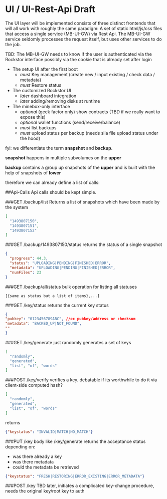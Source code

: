 # UI / UI-Rest-Api Draft

The UI layer will be implemented consists of three distinct frontends that will all work with roughly the same paradigm:
A set of static html/js/css files that access a single service (MB-UI-GW) via Rest Api. The MB-UI-GW service seldomly processes the request itself, but uses other services to do the job.

TBD: The MB-UI-GW needs to know if the user is authenticated via the Rockstor interface possibly via the cookie that is already set after login


 * The setup UI after the first boot
   * *must* Key management (create new / input existing / check data / metadata)
   * *must* Restore status
 * The customized Rockstor UI
   * *later* dashboard integration 
   * *later* adding/removing disks at runtime
 * The minebox-only interface
   * *optional* (geek factor only) show contracts (TBD if we really want to expose this)
   * *optional* wallet functions (send/receive/balance)
   * *must* list backups 
   * *must* upload status per backup (needs sila file upload status under the hood)

fyi: we differentiate the term **snapshot** and **backup**. 

 **snapshot** happens in multiple subvolumes on the **upper**
 
**backup** contains a group up snapshots of the **upper** and is built with the help of snapshots of **lower**  

 
therefore we can already define a list of calls:

##Api-Calls
Api calls should be kept simple.

###GET /backup/list
Returns a list of snapshots which have been made by the system
```json
[
  "1493807150",
  "1493807151",
  "1493807152"
]
```


###GET /backup/1493807150/status
returns the status of a single snapshot

```json
{
  "progress": 44.3,
  "status": "UPLOADING|PENDING|FINISHED|ERROR",
  "metadata": "UPLOADING|PENDING|FINISHED|ERROR",
  "numFiles": 23
}
```
###GET /backup/all/status
bulk operation for listing all statuses
```
[{same as status but a list of items},...]
```

###GET /key/status
returns the current key status
```json
{
"pubkey": "0123456789ABC", //ec pubkey/address or checksum
"metadata": "BACKED_UP|NOT_FOUND",
""
}
```
###GET /key/generate
just randomly generates a set of keys
```json
[
  "randomly",
  "generated",
  "list", "of", "words"
]
```
###POST /key/verify
verifies a key. debatable if its worthwhile to do it via client-side computed hash?
```json
[
  "randomly",
  "generated",
  "list", "of", "words"
]
```
returns
```json
{"keystatus": "INVALID|MATCH|NO_MATCH"}
```
 
###PUT /key
body like /key/generate
returns the acceptance status depending on:
 * was there already a key
 * was there metadata
 * could the metadata be retrieved
```json
{"keystatus": "FRESH|RESTORING|ERROR_EXISTING|ERROR_METADATA"}
```
 
 
###POST /key 
TBD later, initiates a complicated key-change procedure, needs the original key/root key to auth